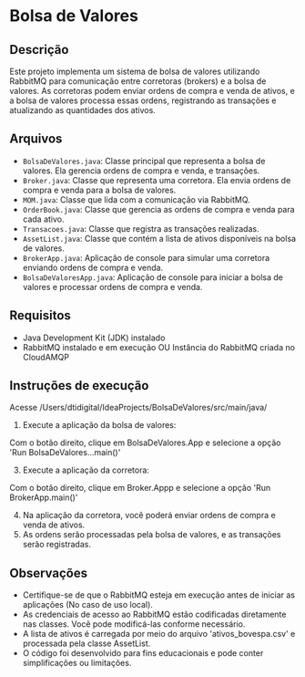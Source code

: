 # Bolsa de Valores

## Descrição
Este projeto implementa um sistema de bolsa de valores utilizando RabbitMQ para comunicação entre corretoras (brokers) e a bolsa de valores. As corretoras podem enviar ordens de compra e venda de ativos, e a bolsa de valores processa essas ordens, registrando as transações e atualizando as quantidades dos ativos.

## Arquivos
- `BolsaDeValores.java`: Classe principal que representa a bolsa de valores. Ela gerencia ordens de compra e venda, e transações.
- `Broker.java`: Classe que representa uma corretora. Ela envia ordens de compra e venda para a bolsa de valores.
- `MOM.java`: Classe que lida com a comunicação via RabbitMQ.
- `OrderBook.java`: Classe que gerencia as ordens de compra e venda para cada ativo.
- `Transacoes.java`: Classe que registra as transações realizadas.
- `AssetList.java`: Classe que contém a lista de ativos disponíveis na bolsa de valores.
- `BrokerApp.java`: Aplicação de console para simular uma corretora enviando ordens de compra e venda.
- `BolsaDeValoresApp.java`: Aplicação de console para iniciar a bolsa de valores e processar ordens de compra e venda. 

## Requisitos
- Java Development Kit (JDK) instalado
- RabbitMQ instalado e em execução OU Instância do RabbitMQ criada no CloudAMQP


## Instruções de execução

Acesse /Users/dtidigital/IdeaProjects/BolsaDeValores/src/main/java/

1. Execute a aplicação da bolsa de valores:
   
Com o botão direito, clique em BolsaDeValores.App e selecione a opção 'Run BolsaDeValores...main()'


3. Execute a aplicação da corretora:

Com o botão direito, clique em Broker.Appp e selecione a opção 'Run BrokerApp.main()'

4. Na aplicação da corretora, você poderá enviar ordens de compra e venda de ativos.
5. As ordens serão processadas pela bolsa de valores, e as transações serão registradas.

## Observações
- Certifique-se de que o RabbitMQ esteja em execução antes de iniciar as aplicações (No caso de uso local).
- As credenciais de acesso ao RabbitMQ estão codificadas diretamente nas classes. Você pode modificá-las conforme necessário.
- A lista de ativos é carregada por meio do arquivo 'ativos_bovespa.csv' e processada pela classe AssetList.
- O código foi desenvolvido para fins educacionais e pode conter simplificações ou limitações.
